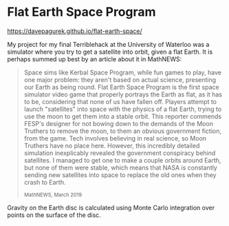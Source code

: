 # Flat Earth Space Program

https://davepagurek.github.io/flat-earth-space/

My project for my final Terriblehack at the University of Waterloo was a simulator where you try to get a satellite into orbit, given a flat Earth. It is perhaps summed up best by an article about it in MathNEWS:

<blockquote>
  Space sims like Kerbal Space Program, while fun games to play, have one major problem: they aren't based on actual science, presenting our Earth as being round. Flat Earth Space Program is the first space simulator video game that properly portrays the Earth as flat, as it has to be, considering that none of us have fallen off. Players attempt to launch "satellites" into space with the physics of a flat Earth, trying to use the moon to get them into a stable orbit. This reporter commends FESP's designer for not bowing down to the demands of the Moon Truthers to remove the moon, to them an obvious government fiction, from the game. Tech involves believing in real science, so Moon Truthers have no place here. However, this incredibly detailed simulation inexplicably revealed the government conspiracy behind satellites. I managed to get one to make a couple orbits around Earth, but none of them were stable, which means that NASA is constantly sending new satellites into space to replace the old ones when they crash to Earth.

  <small>MathNEWS, March 2019</small>
</blockquote>

Gravity on the Earth disc is calculated using Monte Carlo integration over points on the surface of the disc.

